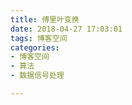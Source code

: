 ```yaml
---
title: 傅里叶变换
date: 2018-04-27 17:03:01
tags: 博客空间  
categories:   
- 博客空间   
- 算法
- 数据信号处理  

---
```

